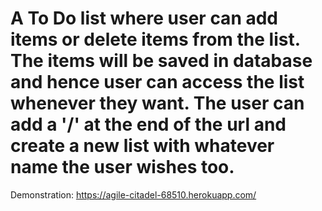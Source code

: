 # A To Do list where user can add items or delete items from the list. The items will be saved in database and hence user can access the list whenever they want. The user can add a '/' at the end of the url and create a new list with whatever name the user wishes too.
Demonstration: https://agile-citadel-68510.herokuapp.com/
